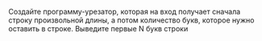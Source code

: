 Создайте программу-урезатор, которая на вход получает сначала строку произвольной длины, а потом количество букв, которое нужно оставить в строке. Выведите первые N букв строки
